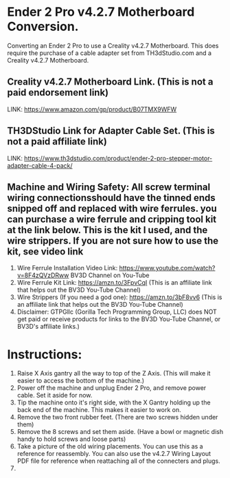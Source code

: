 # Ender 2 Pro v4.2.7 Motherboard Conversion.
Converting an Ender 2 Pro to use a Creality v4.2.7 Motherboard. This does require the purchase of a cable adapter set from TH3dStudio.com and a Creality v4.2.7 Motherboard. 
## Creality v4.2.7 Motherboard Link. (This is not a paid endorsement link)
LINK: https://www.amazon.com/gp/product/B07TMX9WFW
## TH3DStudio Link for Adapter Cable Set. (This is not a paid affiliate link)
LINK: https://www.th3dstudio.com/product/ender-2-pro-stepper-motor-adapter-cable-4-pack/
## Machine and Wiring Safety: All screw terminal wiring connectionsshould have the tinned ends snipped off and replaced with wire ferrules. you can purchase a wire ferrule and cripping tool kit at the link below. This is the kit I used, and the wire strippers. If you are not sure how to use the kit, see video link
1. Wire Ferrule Installation Video Link: https://www.youtube.com/watch?v=8F4zQVzDRww   BV3D Channel on You-Tube
2. Wire Ferrule Kit Link: https://amzn.to/3FpvCqI (This is an affiliate link that helps out the BV3D You-Tube Channel)
3. Wire Strippers (If you need a god one): https://amzn.to/3bF8vv6 (This is an affiliate link that helps out the BV3D You-Tube Channel) 
4. Disclaimer: GTPGllc (Gorilla Tech Programming Group, LLC) does NOT get paid or receive products for links to the BV3D You-Tube Channel, or BV3D's affiliate links.)
# Instructions:
1. Raise X Axis gantry all the way to top of the Z Axis. (This will make it easier to access the bottom of the machine.)
2. Power off the machine and unplug Ender 2 Pro, and remove power cable. Set it aside for now.
3. Tip the machine onto it's right side, with the X Gantry holding up the back end of the machine. This makes it easier to work on.
4. Remove the two front rubber feet. (There are two screws hidden under them)
5. Remove the 8 screws and set them aside. (Have a bowl or magnetic dish handy to hold screws and loose parts)
6. Take a picture of the old wiring placements. You can use this as a reference for reassembly. You can also use the v4.2.7 Wiring Layout PDF file for reference when reattaching all of the connecters and plugs.
7. 

